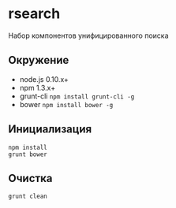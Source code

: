 # rsearch

Набор компонентов унифицированного поиска

## Окружение

* node.js 0.10.x+
* npm 1.3.x+
* grunt-cli `npm install grunt-cli -g`
* bower `npm install bower -g`

## Инициализация

    npm install
    grunt bower

## Очистка

    grunt clean

